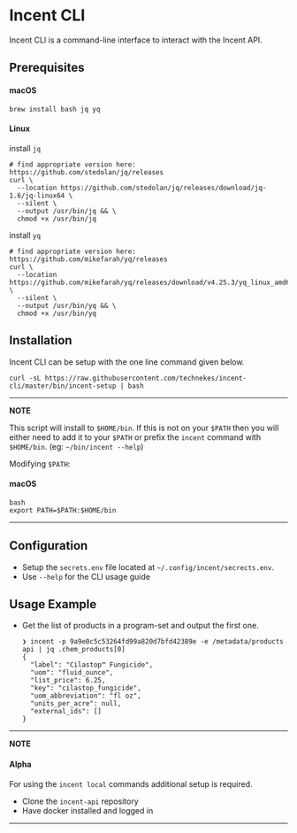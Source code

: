 # Incent CLI

Incent CLI is a command-line interface to interact with the Incent API.


## Prerequisites

#### macOS
```
brew install bash jq yq
```

#### Linux
install `jq`
```console
# find appropriate version here: https://github.com/stedolan/jq/releases
curl \
  --location https://github.com/stedolan/jq/releases/download/jq-1.6/jq-linux64 \
  --silent \
  --output /usr/bin/jq && \
  chmod +x /usr/bin/jq
```
 install `yq`
```console
# find appropriate version here: https://github.com/mikefarah/yq/releases
curl \
  --location https://github.com/mikefarah/yq/releases/download/v4.25.3/yq_linux_amd64 \
  --silent \
  --output /usr/bin/yq && \
  chmod +x /usr/bin/yq
```

## Installation
Incent CLI can be setup with the one line command given below.

```console
curl -sL https://raw.githubusercontent.com/technekes/incent-cli/master/bin/incent-setup | bash
```

---
**NOTE**

This script will install to `$HOME/bin`. If this is not on your `$PATH` then you will either need to add it to your `$PATH` or prefix the `incent` command with `$HOME/bin`. (eg: `~/bin/incent --help`)

Modifying `$PATH`:
#### macOS

```
bash
export PATH=$PATH:$HOME/bin
```
---

## Configuration

* Setup the `secrets.env` file located at `~/.config/incent/secrects.env`.
* Use `--help` for the CLI usage guide

## Usage Example

* Get the list of products in a program-set and output the first one.
  ```console
  ❯ incent -p 9a9e0c5c53264fd99a820d7bfd42389e -e /metadata/products api | jq .chem_products[0]
  {
    "label": "Cilastop™ Fungicide",
    "uom": "fluid_ounce",
    "list_price": 6.25,
    "key": "cilastop_fungicide",
    "uom_abbreviation": "fl oz",
    "units_per_acre": null,
    "external_ids": []
  }
  ```

---
**NOTE**

  #### Alpha
  For using the `incent local` commands additional setup is required.

  * Clone the `incent-api` repository
  * Have docker installed and logged in

---